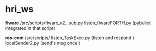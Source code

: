# hri_ws

__fiware__
/src/scripts/fiware_v2.. 
sub.py
listen_fiwareFORTH.py (pybullet integrated in that script)

__ros-com__
/src/scripts/
listen_TaskExec.py (listen and respond )
localSender2.py (send's msg once )
